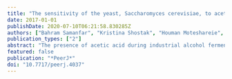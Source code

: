 ```yaml
---
title: "The sensitivity of the yeast, Saccharomyces cerevisiae, to acetic acid is influenced by DOM34 and RPL36A."
date: 2017-01-01
publishDate: 2020-07-10T06:21:58.830285Z
authors: ["Bahram Samanfar", "Kristina Shostak", "Houman Moteshareie", "Maryam Hajikarimlou", "Sarah Shaikho", "Katayoun Omidi", "Mohsen Hooshyar", "Daniel Burnside", "Imelda Galván Márquez", "Tom Kazmirchuk", "Thet Naing", "Paula Ludovico", "Anna York-Lyon", "Kama Szereszewski", "Cindy Leung", "Jennifer Yixin Jin", "Rami Megarbane", "Myron L Smith", "Mohan Babu", "Martin Holcik", "Ashkan Golshani"]
publication_types: ["2"]
abstract: "The presence of acetic acid during industrial alcohol fermentation reduces the yield of fermentation by imposing additional stress on the yeast cells. The biology of cellular responses to stress has been a subject of vigorous investigations. Although much has been learned, details of some of these responses remain poorly understood. Members of heat shock chaperone HSP proteins have been linked to acetic acid and heat shock stress responses in yeast. Both acetic acid and heat shock have been identified to trigger different cellular responses including reduction of global protein synthesis and induction of programmed cell death. Yeast HSC82 and HSP82 code for two important heat shock proteins that together account for 1-2% of total cellular proteins. Both proteins have been linked to responses to acetic acid and heat shock. In contrast to the overall rate of protein synthesis which is reduced, the expression of HSC82 and HSP82 is induced in response to acetic acid stress. In the current study we identified two yeast genes DOM34 and RPL36A that are linked to acetic acid and heat shock sensitivity. We investigated the influence of these genes on the expression of HSP proteins. Our observations suggest that Dom34 and RPL36A influence translation in a CAP-independent manner."
featured: false
publication: "*PeerJ*"
doi: "10.7717/peerj.4037"
---
```


